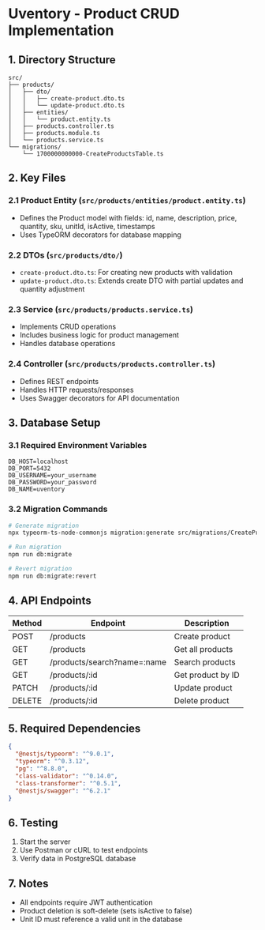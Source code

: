 # Uventory - Product CRUD Implementation

## 1. Directory Structure
```
src/
├── products/
│   ├── dto/
│   │   ├── create-product.dto.ts
│   │   └── update-product.dto.ts
│   ├── entities/
│   │   └── product.entity.ts
│   ├── products.controller.ts
│   ├── products.module.ts
│   └── products.service.ts
└── migrations/
    └── 1700000000000-CreateProductsTable.ts
```

## 2. Key Files

### 2.1 Product Entity (`src/products/entities/product.entity.ts`)
- Defines the Product model with fields: id, name, description, price, quantity, sku, unitId, isActive, timestamps
- Uses TypeORM decorators for database mapping

### 2.2 DTOs (`src/products/dto/`)
- `create-product.dto.ts`: For creating new products with validation
- `update-product.dto.ts`: Extends create DTO with partial updates and quantity adjustment

### 2.3 Service (`src/products/products.service.ts`)
- Implements CRUD operations
- Includes business logic for product management
- Handles database operations

### 2.4 Controller (`src/products/products.controller.ts`)
- Defines REST endpoints
- Handles HTTP requests/responses
- Uses Swagger decorators for API documentation

## 3. Database Setup

### 3.1 Required Environment Variables
```env
DB_HOST=localhost
DB_PORT=5432
DB_USERNAME=your_username
DB_PASSWORD=your_password
DB_NAME=uventory
```

### 3.2 Migration Commands
```bash
# Generate migration
npx typeorm-ts-node-commonjs migration:generate src/migrations/CreateProductsTable -d src/data-source.ts

# Run migration
npm run db:migrate

# Revert migration
npm run db:migrate:revert
```

## 4. API Endpoints

| Method | Endpoint | Description |
|--------|----------|-------------|
| POST   | /products | Create product |
| GET    | /products | Get all products |
| GET    | /products/search?name=:name | Search products |
| GET    | /products/:id | Get product by ID |
| PATCH  | /products/:id | Update product |
| DELETE | /products/:id | Delete product |

## 5. Required Dependencies
```json
{
  "@nestjs/typeorm": "^9.0.1",
  "typeorm": "^0.3.12",
  "pg": "^8.8.0",
  "class-validator": "^0.14.0",
  "class-transformer": "^0.5.1",
  "@nestjs/swagger": "^6.2.1"
}
```

## 6. Testing
1. Start the server
2. Use Postman or cURL to test endpoints
3. Verify data in PostgreSQL database

## 7. Notes
- All endpoints require JWT authentication
- Product deletion is soft-delete (sets isActive to false)
- Unit ID must reference a valid unit in the database
